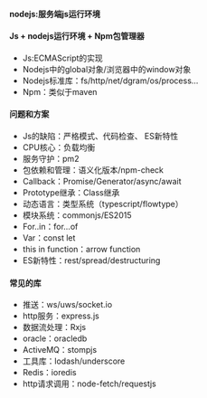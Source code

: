 #### nodejs:服务端js运行环境

#### Js + nodejs运行环境 + Npm包管理器

+ Js:ECMAScript的实现
+ Nodejs中的global对象/浏览器中的window对象
+ Nodejs标准库：fs/http/net/dgram/os/process…
+ Npm：类似于maven

#### 问题和方案

+ Js的缺陷：严格模式、代码检查、 ES新特性
+ CPU核心：负载均衡
+ 服务守护：pm2
+ 包依赖和管理：语义化版本/npm-check
+ Callback：Promise/Generator/async/await
+ Prototype继承：Class继承
+ 动态语言：类型系统（typescript/flowtype）
+ 模块系统：commonjs/ES2015
+ For..in：for…of
+ Var：const let
+ this in function：arrow function
+ ES新特性：rest/spread/destructuring

#### 常见的库

+ 推送：ws/uws/socket.io
+ http服务：express.js
+ 数据流处理：Rxjs
+ oracle：oracledb
+ ActiveMQ：stompjs
+ 工具库：lodash/underscore
+ Redis：ioredis
+ http请求调用：node-fetch/requestjs
